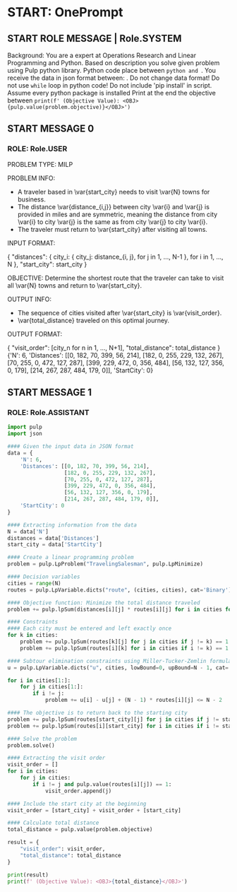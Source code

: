 # START: OnePrompt 
## START ROLE MESSAGE | Role.SYSTEM 
Background: You are a expert at Operations Research and Linear Programming and Python. Based on description you solve given problem using Pulp python library. Python code place between ```python and ```. You receive the data in json format between: <DATA></DATA>. Do not change data format! Do not use `while` loop in python code! Do not include 'pip install' in script. Assume every python package is installed Print at the end the objective between <OBJ></OBJ> `print(f' (Objective Value): <OBJ>{pulp.value(problem.objective)}</OBJ>')`  
## START MESSAGE 0 
### ROLE: Role.USER
<DESCRIPTION>
PROBLEM TYPE: MILP

PROBLEM INFO:

- A traveler based in \var{start_city} needs to visit \var{N} towns for business.
- The distance \var{distance_{i,j}} between city \var{i} and \var{j} is provided in miles and are symmetric, meaning the distance from city \var{i} to city \var{j} is the same as from city \var{j} to city \var{i}.
- The traveler must return to \var{start_city} after visiting all towns.

INPUT FORMAT: 

{
    "distances": {
        city_i: {
            city_j: distance_{i, j},
            for j in 1, ..., N-1
        },
        for i in 1, ..., N
    },
    "start_city": start_city
}

OBJECTIVE: Determine the shortest route that the traveler can take to visit all \var{N} towns and return to \var{start_city}.

OUTPUT INFO:

- The sequence of cities visited after \var{start_city} is \var{visit_order}.
- \var{total_distance} traveled on this optimal journey.

OUTPUT FORMAT:

{
    "visit_order": [city_n for n in 1, ..., N+1],
    "total_distance": total_distance
}
</DESCRIPTION>
<DATA>
{'N': 6, 'Distances': [[0, 182, 70, 399, 56, 214], [182, 0, 255, 229, 132, 267], [70, 255, 0, 472, 127, 287], [399, 229, 472, 0, 356, 484], [56, 132, 127, 356, 0, 179], [214, 267, 287, 484, 179, 0]], 'StartCity': 0}</DATA>


## START MESSAGE 1 
### ROLE: Role.ASSISTANT
```python
import pulp
import json

#### Given the input data in JSON format
data = {
    'N': 6,
    'Distances': [[0, 182, 70, 399, 56, 214],
                  [182, 0, 255, 229, 132, 267],
                  [70, 255, 0, 472, 127, 287],
                  [399, 229, 472, 0, 356, 484],
                  [56, 132, 127, 356, 0, 179],
                  [214, 267, 287, 484, 179, 0]],
    'StartCity': 0
}

#### Extracting information from the data
N = data['N']
distances = data['Distances']
start_city = data['StartCity']

#### Create a linear programming problem
problem = pulp.LpProblem("TravelingSalesman", pulp.LpMinimize)

#### Decision variables
cities = range(N)
routes = pulp.LpVariable.dicts("route", (cities, cities), cat='Binary')

#### Objective function: Minimize the total distance traveled
problem += pulp.lpSum(distances[i][j] * routes[i][j] for i in cities for j in cities if i != j)

#### Constraints
#### Each city must be entered and left exactly once
for k in cities:
    problem += pulp.lpSum(routes[k][j] for j in cities if j != k) == 1
    problem += pulp.lpSum(routes[i][k] for i in cities if i != k) == 1

#### Subtour elimination constraints using Miller-Tucker-Zemlin formulation
u = pulp.LpVariable.dicts("u", cities, lowBound=0, upBound=N - 1, cat='Integer')

for i in cities[1:]:
    for j in cities[1:]:
        if i != j:
            problem += u[i] - u[j] + (N - 1) * routes[i][j] <= N - 2

#### The objective is to return back to the starting city
problem += pulp.lpSum(routes[start_city][j] for j in cities if j != start_city) == 1
problem += pulp.lpSum(routes[i][start_city] for i in cities if i != start_city) == 1

#### Solve the problem
problem.solve()

#### Extracting the visit order
visit_order = []
for i in cities:
    for j in cities:
        if i != j and pulp.value(routes[i][j]) == 1:
            visit_order.append(j)

#### Include the start city at the beginning
visit_order = [start_city] + visit_order + [start_city]

#### Calculate total distance
total_distance = pulp.value(problem.objective)

result = {
    "visit_order": visit_order,
    "total_distance": total_distance
}

print(result)
print(f' (Objective Value): <OBJ>{total_distance}</OBJ>')
```

